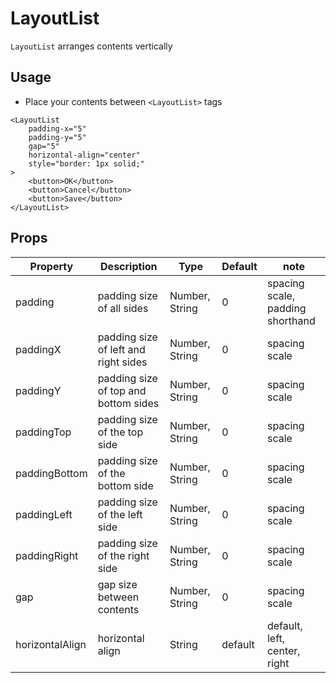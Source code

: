 # LayoutList

`LayoutList` arranges contents vertically

<Doc-LayoutListDoc />

## Usage

- Place your contents between `<LayoutList>` tags

```vue live
<LayoutList
	padding-x="5"
	padding-y="5"
	gap="5"
	horizontal-align="center"
	style="border: 1px solid;"
>
	<button>OK</button>
	<button>Cancel</button>
	<button>Save</button>
</LayoutList>
```

## Props
| Property | Description | Type | Default | note |
| --- | --- | --- | --- | --- |
| padding | padding size of all sides | Number, String | 0 | spacing scale, padding shorthand |
| paddingX | padding size of left and right sides | Number, String | 0 | spacing scale |
| paddingY | padding size of top and bottom sides | Number, String | 0 | spacing scale |
| paddingTop | padding size of the top side | Number, String | 0 | spacing scale |
| paddingBottom | padding size of the bottom side | Number, String | 0 | spacing scale |
| paddingLeft | padding size of the left side | Number, String | 0 | spacing scale |
| paddingRight | padding size of the right side | Number, String | 0 | spacing scale |
| gap | gap size between contents | Number, String | 0 | spacing scale |
| horizontalAlign | horizontal align | String | default | default, left, center, right |
